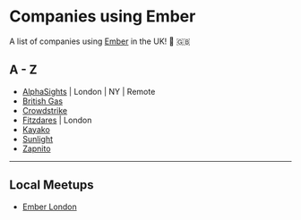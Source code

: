 # Companies using Ember

A list of companies using [Ember](https://emberjs.com/) in the UK! 🐹 🇬🇧

## A - Z

- [AlphaSights](https://engineering.alphasights.com) | London | NY | Remote
- [British Gas](http://www.britishgas.co.uk/)
- [Crowdstrike](http://www.crowdstrike.com/)
- [Fitzdares](https://fitzdares.com/) | London
- [Kayako](https://www.kayako.com/)
- [Sunlight](https://www.sunlight.is/)
- [Zapnito](https://zapnito.com)

---

## Local Meetups

- [Ember London](http://emberlondon.com/)
